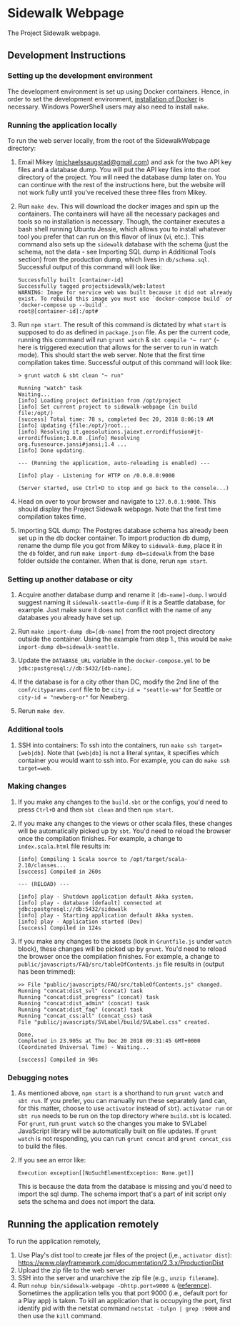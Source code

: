 # Sidewalk Webpage
The Project Sidewalk webpage. 

## Development Instructions

### Setting up the development environment
The development environment is set up using Docker containers. Hence, in order to set the development environment, [installation of Docker](https://www.docker.com/get-started) is necessary. Windows PowerShell users may also need to install `make`.

### Running the application locally
To run the web server locally, from the root of the SidewalkWebpage directory:

1. Email Mikey (michaelssaugstad@gmail.com) and ask for the two API key files and a database dump. You will put the API key files into the root directory of the project. You will need the database dump later on. You can continue with the rest of the instructions here, but the website will not work fully until you've received these three files from Mikey.

1. Run `make dev`. This will download the docker images and spin up the containers. The containers will have all the necessary packages and tools so no installation is necessary. Though, the container executes a bash shell running Ubuntu Jessie, which allows you to install whatever tool you prefer that can run on this flavor of linux (vi, etc.). This command also sets up the `sidewalk` database with the schema (just the schema, not the data - see Importing SQL dump in Additional Tools section) from the production dump, which lives in `db/schema.sql`. Successful output of this command will look like:

    ```
    Successfully built [container-id]
    Successfully tagged projectsidewalk/web:latest
    WARNING: Image for service web was built because it did not already exist. To rebuild this image you must use `docker-compose build` or `docker-compose up --build`.
    root@[container-id]:/opt#
    ```

1. Run `npm start`. The result of this command is dictated by what `start` is supposed to do as defined in `package.json` file. As per the current code, running this command will run `grunt watch` & `sbt compile "~ run"` (`~` here is triggered execution that allows for the server to run in watch mode). This should start the web server. Note that the first time compilation takes time. Successful output of this command will look like:

    ```
    > grunt watch & sbt clean "~ run"

    Running "watch" task
    Waiting...
    [info] Loading project definition from /opt/project
    [info] Set current project to sidewalk-webpage (in build file:/opt/)
    [success] Total time: 78 s, completed Dec 20, 2018 8:06:19 AM
    [info] Updating {file:/opt/}root...
    [info] Resolving it.geosolutions.jaiext.errordiffusion#jt-errordiffusion;1.0.8 .[info] Resolving org.fusesource.jansi#jansi;1.4 ...
    [info] Done updating.

    --- (Running the application, auto-reloading is enabled) ---

    [info] play - Listening for HTTP on /0.0.0.0:9000

    (Server started, use Ctrl+D to stop and go back to the console...)
    ```

1. Head on over to your browser and navigate to `127.0.0.1:9000`. This should display the Project Sidewalk webpage. Note that the first time compilation takes time.

1. Importing SQL dump: The Postgres database schema has already been set up in the db docker container. To import production db dump, rename the dump file you got from Mikey to `sidewalk-dump`, place it in the `db` folder, and run `make import-dump db=sidewalk` from the base folder outside the container. When that is done, rerun `npm start`.

### Setting up another database or city
1. Acquire another database dump and rename it `[db-name]-dump`. I would suggest naming it `sidewalk-seattle-dump` if it is a Seattle database, for example. Just make sure it does not conflict with the name of any databases you already have set up.

1. Run `make import-dump db=[db-name]` from the root project directory outside the container. Using the example from step 1., this would be `make import-dump db=sidewalk-seattle`.

1. Update the `DATABASE_URL` variable in the `docker-compose.yml` to be `jdbc:postgresql://db:5432/[db-name]`.

1. If the database is for a city other than DC, modify the 2nd line of the `conf/cityparams.conf` file to be `city-id = "seattle-wa"` for Seattle or `city-id = "newberg-or"` for Newberg.

1. Rerun `make dev`.

### Additional tools
1. SSH into containers: To ssh into the containers, run `make ssh target=[web|db]`. Note that `[web|db]` is not a literal syntax, it specifies which container you would want to ssh into. For example, you can do `make ssh target=web`.

### Making changes
1. If you make any changes to the `build.sbt` or the configs, you'd need to press `Ctrl+D` and then `sbt clean` and then `npm start`.

1. If you make any changes to the views or other scala files, these changes will be automatically picked up by `sbt`. You'd need to reload the browser once the compilation finishes. For example, a change to `index.scala.html` file results in:

    ```
    [info] Compiling 1 Scala source to /opt/target/scala-2.10/classes...
    [success] Compiled in 260s

    --- (RELOAD) ---

    [info] play - Shutdown application default Akka system.
    [info] play - database [default] connected at jdbc:postgresql://db:5432/sidewalk
    [info] play - Starting application default Akka system.
    [info] play - Application started (Dev)
    [success] Compiled in 124s
    ```

1. If you make any changes to the assets (look in `Gruntfile.js` under `watch` block), these changes will be picked up by `grunt`. You'd need to reload the browser once the compilation finishes. For example, a change to `public/javascripts/FAQ/src/tableOfContents.js` file results in (output has been trimmed):

    ```
    >> File "public/javascripts/FAQ/src/tableOfContents.js" changed.
    Running "concat:dist_svl" (concat) task
    Running "concat:dist_progress" (concat) task
    Running "concat:dist_admin" (concat) task
    Running "concat:dist_faq" (concat) task
    Running "concat_css:all" (concat_css) task
    File "public/javascripts/SVLabel/build/SVLabel.css" created.

    Done.
    Completed in 23.905s at Thu Dec 20 2018 09:31:45 GMT+0000 (Coordinated Universal Time) - Waiting...

    [success] Compiled in 90s
    ```

### Debugging notes
1. As mentioned above, `npm start` is a shorthand to run `grunt watch` and `sbt run`. If you prefer, you can manually run these separately (and can, for this matter, choose to use `activator` instead of `sbt`). `activator run` or `sbt run` needs to be run on the top directory where `build.sbt` is located. For `grunt`, run `grunt watch` so the changes you make to SVLabel JavaScript library will be automatically built on file updates. If `grunt watch` is not responding, you can run `grunt concat` and `grunt concat_css` to build the files.

1. If you see an error like:
    ```
    Execution exception[[NoSuchElementException: None.get]]
    ```

    This is because the data from the database is missing and you'd need to import the sql dump. The schema import that's a part of init script only sets the schema and does not import the data.

## Running the application remotely
To run the application remotely,

1. Use Play's dist tool to create jar files of the project (i,e., `activator dist`): https://www.playframework.com/documentation/2.3.x/ProductionDist
1. Upload the zip file to the web server
1. SSH into the server and unarchive the zip file (e.g., `unzip filename`).
1. Run `nohup bin/sidewalk-webpage -Dhttp.port=9000 &` ([reference](http://alvinalexander.com/scala/play-framework-deploying-application-production-server)). Sometimes the application tells you that port 9000 (i.e., default port for a Play app) is taken. To kill an application that is occupying the port, first identify pid with the netstat command `netstat -tulpn | grep :9000` and then use the `kill` command.
